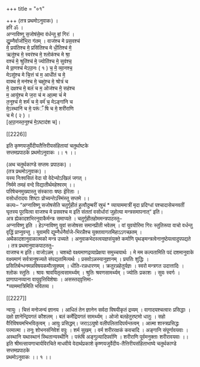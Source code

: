 +++
title = "०१"

+++
(तत्र प्रथमोऽनुवाकः) ।  
हरि ॐ ।  
अग्नाविष्णू स॒जोष॑से॒मा व॑र्धन्तु बां॒ गिरः॑ ।  
द्यु॒म्‍नैर्वाजो॑भि॒रा ग॑तम् । वाज॑श्च मे प्रस॒वश्च॑  
मे॒ प्रय॑तिश्च मे॒ प्रसि॑तिश्‍च मे धी॒तिश्‍च॑ मे॒  
ऋतु॑श्‍च मे॒ स्वर॑श्‍च मे॒ श्लोक॑श्‍च मे श्रा॒  
वश्‍च॑ मे॒ श्रुति॑श्‍च॑ मे॒ ज्योति॑श्‍च मे॒ सुव॑श्‍च॒  
मे प्रा॒णश्‍च॑ मेऽपा॒नः ( १ ) च॒ मे॒ व्या॒नश्‍च॒  
मेऽसु॑श्‍च मे चि॒त्तं च॑ म॒ आधी॑तं च मे॒  
वाक्‍‍‍च मे॒ मन॑श्‍च मे॒ चक्षु॑श्‍च मे॒ श्रोत्रं॑ च  
मे॒ दक्षश्‍च मे॒ बलं॑ च म॒ ओज॑श्‍च मे॒ सह॑श्‍च  
म॒ आयु॑श्‍च मे ज॒रा च॑ म आ॒त्मा चं॑ मे  
त॒नूश्‍च॑ मे॒ शर्म॑ च मे॒ वर्म॑ च॒ मेऽङ्गा॑नि च  
मे॒ऽस्थानि॑ च मे॒ परू॑ँ षि च मे॒ शरी॑राणि  
च मे ( २ ) ।  
[अ॒पा॒नस्त॒नूश्च॑ मे॒ऽष्टाद॑श च]।

[[2226]]

इति कृष्णयजुर्वेदीयतैत्तिरीयसंहितायां चतुर्थाष्टके  
सप्तमप्रपाठके प्रथमोऽनुवाकः ।। १ ।।

(अथ चतुर्थकाण्डे सप्तमः प्रपाठकः) ।  
(तत्र प्रथमोऽनुवाकः) ।  
यस्य निःश्वसितं वेदा यो वेदेभ्योऽखिलं जगत् ।  
निर्ममे तमहं वन्दे विद्यातीर्थमहेश्वरम् ।।  
परिषेचनमुख्यास्तु संस्काराः षष्ठः ईरिताः ।  
वसोर्धारादयः शिष्टाः प्रोच्यन्तेऽस्मिंस्तु सप्‍तमे ।।  
कल्पः– “अग्नाविष्णू सजोषसेति चतुर्गृहीतं हुत्वौदुम्बरीं स्रुचं * व्यायाममात्रीं मृदा प्रदिग्धां पश्चादासेचनवतीं घृतस्य पूरयित्वा वाजश्च मे प्रसवश्च म इति संततां वसोर्धारां जुहोत्या मन्त्रसमापनात्” इति।  
अत्र ह्येकादशभिरनुवाकैर्मन्त्रः समाप्यते । चतुर्गृहीतहोममन्त्रपाठस्तु–  
अग्‍नाविष्णु इति । हेऽग्नाविष्णु युवां सजोषसा समानप्रीती भवेतम् । वां युवयोरिमा गिरः स्तुतिरूपा वाचो वर्धन्तु वृद्धिं प्राप्‍नुवन्तु । युवामपि द्युम्नैर्धनैर्वाजे-भिरन्नैश्च युक्तावागतमिहाऽऽगच्छतम् ।  
अथैकादशानुवाकात्मको मन्त्र उच्यते । अनुवाकभेदस्त्वयज्ञसंयुक्ते कर्माणि पृथङ्मन्त्रत्वेनानुष्ठेयत्वादुपपद्यते । तत्र प्रथमानुवाकपाठस्तु–  
वाजश्‍च म इति। वाजोऽन्नम् । चशब्दो वक्ष्यमाणद्रव्याप्रेक्षया समुच्‍चयार्थः । मे मम कल्पतामिति पदं दशमानुवाके वक्ष्यमाणं सर्वत्रानुषज्यते संपद्यतामित्यर्थः । प्रसवोऽन्नस्यानुज्ञानम् । प्रयतिः शुद्धिः । प्रसितिर्बन्धनमन्नविषयकमौत्सुक्यम् । धीति-रन्नधारणम् । क्रतुरन्नहेतुर्यज्ञः । स्वरो मन्त्रगत उदात्तादिः । श्लोकः स्तुतिः । श्रावः श्रावयितृत्वसामर्थ्यम् । श्रुतिः श्रवणसामर्थ्यम् । ज्योतिः प्रकाशः । सुवः स्वर्गः । प्राणापानव्याना वायुवृत्तिविशेषाः । असस्तद्‍वृत्तिमा-  
*व्याममात्रिमिति भवितव्य ।

[[2227]]

न्वायुः । चित्तं मनोजन्यं ज्ञानय । आधितं तेन ज्ञानेन सर्वदा विषयीकृतं द्रव्यम् । वागादयश्चत्वारः प्रसिद्धाः । दक्षो ज्ञानेन्द्रियगतं कौशलम् । बलं कर्मेद्रियगतं सामर्थ्यम् । ओजो बलहेतुरष्टमो धातुः । सहो वैरिविषयमभिभवितृत्वम् । आयुः प्रसिद्धम्। जराऽऽयुषो वलीपलितादिपर्यन्तत्वम् । आत्मा शास्त्रप्रसिद्धः परमात्मा । तनूः शोभनसंनिवेशं वपुः । शर्म सुखम् । वर्म शरीररक्षकं कवचादि । अङ्गानि संपूर्णावयवाः । अस्थानि यथास्थानं स्थितान्यस्थीनि । परूंषि अङ्‍गुल्यादिपर्वाणि । शरीराणि पूर्वमनुक्ताः शरीरावयवाः ।।  
इति श्रीमत्सायणाचार्यविरचिते माधवीये वेदार्थप्रकाशे कृष्णयजुर्वेदीय-तैत्तिरीयसंहिताभाष्ये चतुर्थकाण्डे सप्तमप्रपाठके  
प्रथमोऽनुवाकः ।। १ ।।
